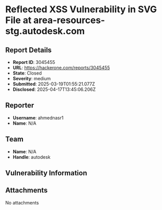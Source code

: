 # Reflected XSS Vulnerability in SVG File at area-resources-stg.autodesk.com

## Report Details
- **Report ID**: 3045455
- **URL**: https://hackerone.com/reports/3045455
- **State**: Closed
- **Severity**: medium
- **Submitted**: 2025-03-19T01:55:21.077Z
- **Disclosed**: 2025-04-17T13:45:06.206Z

## Reporter
- **Username**: ahmednasr1
- **Name**: N/A

## Team
- **Name**: N/A
- **Handle**: autodesk

## Vulnerability Information


## Attachments
No attachments
